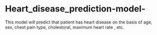 # Heart_disease_prediction-model-
This model will predict that patient has heart disease  on the basis of age, sex, chest pain type, cholestoral, maximum heart rate , etc. 
